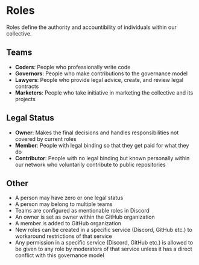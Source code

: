# Roles

Roles define the authority and accountibility of individuals within our
collective.

## Teams

- **Coders**: People who professionally write code
- **Governors**: People who make contributions to the governance model
- **Lawyers**: People who provide legal advice, create, and review legal
  contracts
- **Marketers**: People who take initiative in marketing the collective and its
  projects

## Legal Status

- **Owner**: Makes the final decisions and handles responsibilities not covered
  by current roles
- **Member**: People with legal binding so that they get paid for what they do
- **Contributor**: People with no legal binding but known personally within our
  network who voluntarily contribute to public repositories

## Other

- A person may have zero or one legal status
- A person may belong to multiple teams
- Teams are configured as mentionable roles in Discord
- An owner is set as owner within the GitHub organization
- A member is added to GitHub organization
- New roles can be created in a specific service (Discord, GitHub etc.) to
  workaround restrictions of that service
- Any permission in a specific service (Discord, GitHub etc.) is allowed to be
  given to any role by moderators of that service unless it has a direct
  conflict with this governance model
